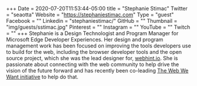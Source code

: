 +++
Date = 2020-07-20T11:53:44-05:00
title = "Stephanie Stimac"
Twitter = "seaotta"
Website = "https://stephaniestimac.com"
Type = "guest"
Facebook = ""
Linkedin = "stephaniestimac/"
GitHub = ""
Thumbnail = "img/guests/sstimac.jpg"
Pinterest = ""
Instagram = ""
YouTube = ""
Twitch = ""
+++
Stephanie is a Design Technologist and Program Manager for Microsoft Edge Developer Experiences. Her design and program management work has been focused on improving the tools developers use to build for the web, including the browser developer tools and the open source project, which she was the lead designer for, [webhint.io](https://webhint.io/).  She is passionate about connecting with the web community to help drive the vision of the future forward and has recently been co-leading [The Web We Want initiative](https://webwewant.fyi) to help do that.
